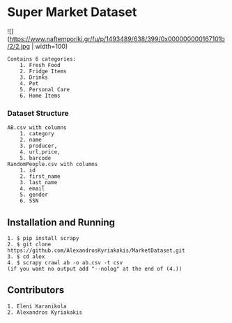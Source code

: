 # Super Market Dataset
![](https://www.naftemporiki.gr/fu/p/1493489/638/399/0x000000000167101b/2/2.jpg | width=100)
    
    Contains 6 categories:
        1. Fresh Food
        2. Fridge Items
        3. Drinks
        4. Pet
        5. Personal Care
        6. Home Items
### Dataset Structure
    AB.csv with columns
        1. category
        2. name
        3. producer,
        4. url,price,
        5. barcode
    RandomPeople.csv with columns
        1. id
        2. first_name
        3. last_name
        4. email
        5. gender
        6. SSN

## Installation and Running

    1. $ pip install scrapy
    2. $ git clone https://github.com/AlexandrosKyriakakis/MarketDataset.git
    3. $ cd alex
    4. $ scrapy crawl ab -o ab.csv -t csv
    (if you want no output add "--nolog" at the end of (4.))

## Contributors

    1. Eleni Karanikola
    2. Alexandros Kyriakakis
